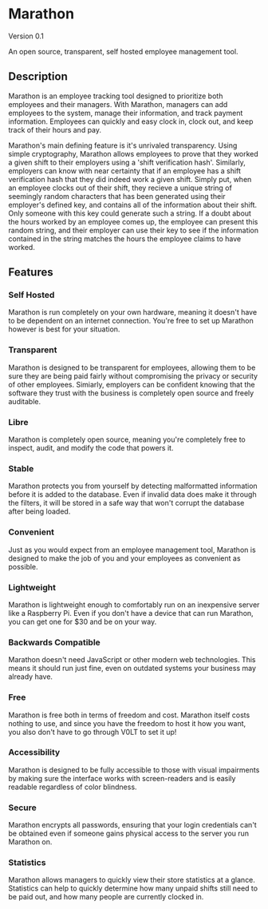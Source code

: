 # Marathon

Version 0.1

An open source, transparent, self hosted employee management tool.


## Description

Marathon is an employee tracking tool designed to prioritize both employees and their managers. With Marathon, managers can add employees to the system, manage their information, and track payment information. Employees can quickly and easy clock in, clock out, and keep track of their hours and pay.

Marathon's main defining feature is it's unrivaled transparency. Using simple cryptography, Marathon allows employees to prove that they worked a given shift to their employers using a 'shift verification hash'. Similarly, employers can know with near certainty that if an employee has a shift verification hash that they did indeed work a given shift. Simply put, when an employee clocks out of their shift, they recieve a unique string of seemingly random characters that has been generated using their employer's defined key, and contains all of the information about their shift. Only someone with this key could generate such a string. If a doubt about the hours worked by an employee comes up, the employee can present this random string, and their employer can use their key to see if the information contained in the string matches the hours the employee claims to have worked.


## Features

### Self Hosted

Marathon is run completely on your own hardware, meaning it doesn't have to be dependent on an internet connection. You're free to set up Marathon however is best for your situation.

### Transparent

Marathon is designed to be transparent for employees, allowing them to be sure they are being paid fairly without compromising the privacy or security of other employees. Simiarly, employers can be confident knowing that the software they trust with the business is completely open source and freely auditable.

### Libre

Marathon is completely open source, meaning you're completely free to inspect, audit, and modify the code that powers it.

### Stable

Marathon protects you from yourself by detecting malformatted information before it is added to the database. Even if invalid data does make it through the filters, it will be stored in a safe way that won't corrupt the database after being loaded.

### Convenient

Just as you would expect from an employee management tool, Marathon is designed to make the job of you and your employees as convenient as possible.

### Lightweight

Marathon is lightweight enough to comfortably run on an inexpensive server like a Raspberry Pi. Even if you don't have a device that can run Marathon, you can get one for $30 and be on your way.

### Backwards Compatible

Marathon doesn't need JavaScript or other modern web technologies. This means it should run just fine, even on outdated systems your business may already have.

### Free

Marathon is free both in terms of freedom and cost. Marathon itself costs nothing to use, and since you have the freedom to host it how you want, you also don't have to go through V0LT to set it up!

### Accessibility

Marathon is designed to be fully accessible to those with visual impairments by making sure the interface works with screen-readers and is easily readable regardless of color blindness.

### Secure

Marathon encrypts all passwords, ensuring that your login credentials can't be obtained even if someone gains physical access to the server you run Marathon on.

### Statistics

Marathon allows managers to quickly view their store statistics at a glance. Statistics can help to quickly determine how many unpaid shifts still need to be paid out, and how many people are currently clocked in.
